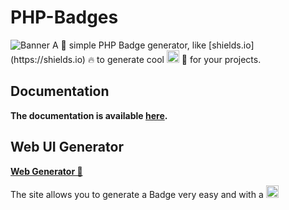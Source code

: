# PHP-Badges

<img alt="Banner" src="https://github.com/JMcrafter26/php-badges/raw/main/.github/banner.jpg">
A 🔧 simple PHP Badge generator, like [shields.io](https://shields.io) 🔥 to generate cool <img src="https://api.jm26.net/badge?g&label=little&message=Badges" height="20px" alt="little Badges" style="display: inline-block;"> 🌟 for your projects.

## Documentation

**The documentation is available [here](https://jmcrafter26.github.io/php-badges/).**

## Web UI Generator

**[Web Generator 🔗](https://jmcrafter26.github.io/php-badges/generate)**

The site allows you to generate a Badge very easy and with a <img src="https://api.jm26.net/badge?g&label=simple&message=GUI&color=blue" height="20px" alt="simple GUI" style="display: inline-block;">
